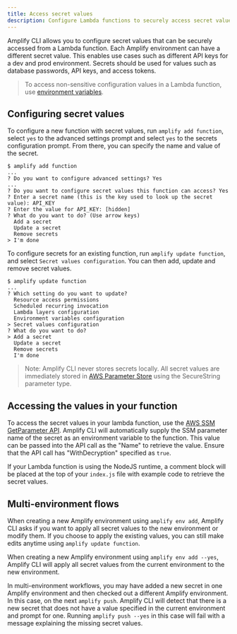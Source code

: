 ```yaml
---
title: Access secret values
description: Configure Lambda functions to securely access secret values
---
```


Amplify CLI allows you to configure secret values that can be securely accessed from a Lambda function. Each Amplify environment can have a different secret value. This enables use cases such as different API keys for a dev and prod environment. Secrets should be used for values such as database passwords, API keys, and access tokens.

> To access non-sensitive configuration values in a Lambda function, use [environment variables](~/cli/function/env-vars.md).

## Configuring secret values
To configure a new function with secret values, run `amplify add function`, select `yes` to the advanced settings prompt and select `yes` to the secrets configuration prompt. From there, you can specify the name and value of the secret.

```console
$ amplify add function
...
? Do you want to configure advanced settings? Yes
...
? Do you want to configure secret values this function can access? Yes
? Enter a secret name (this is the key used to look up the secret value): API_KEY
? Enter the value for API_KEY: [hidden]
? What do you want to do? (Use arrow keys)
  Add a secret
  Update a secret
  Remove secrets
> I'm done
```

To configure secrets for an existing function, run `amplify update function`, and select `Secret values configuration`. You can then add, update and remove secret values.

```console
$ amplify update function
...
? Which setting do you want to update?
  Resource access permissions
  Scheduled recurring invocation
  Lambda layers configuration
  Environment variables configuration
> Secret values configuration
? What do you want to do?
> Add a secret
  Update a secret
  Remove secrets
  I'm done
```

> Note: Amplify CLI never stores secrets locally. All secret values are immediately stored in [AWS Parameter Store](https://docs.aws.amazon.com/systems-manager/latest/userguide/systems-manager-parameter-store.html) using the SecureString parameter type.

## Accessing the values in your function
To access the secret values in your lambda function, use the [AWS SSM GetParameter API](https://docs.aws.amazon.com/systems-manager/latest/APIReference/API_GetParameter.html). Amplify CLI will automatically supply the SSM parameter name of the secret as an environment variable to the function. This value can be passed into the API call as the "Name" to retrieve the value. Ensure that the API call has "WithDecryption" specified as `true`.

If your Lambda function is using the NodeJS runtime, a comment block will be placed at the top of your `index.js` file with example code to retrieve the secret values.

## Multi-environment flows
When creating a new Amplify environment using `amplify env add`, Amplify CLI asks if you want to apply all secret values to the new environment or modify them. If you choose to apply the existing values, you can still make edits anytime using `amplify update function`.

When creating a new Amplify environment using `amplify env add --yes`, Amplify CLI will apply all secret values from the current environment to the new environment.

In multi-environment workflows, you may have added a new secret in one Amplify environment and then checked out a different Amplify environment. In this case, on the next `amplify push`. Amplify CLI will detect that there is a new secret that does not have a value specified in the current environment and prompt for one. Running `amplify push --yes` in this case will fail with a message explaining the missing secret values.